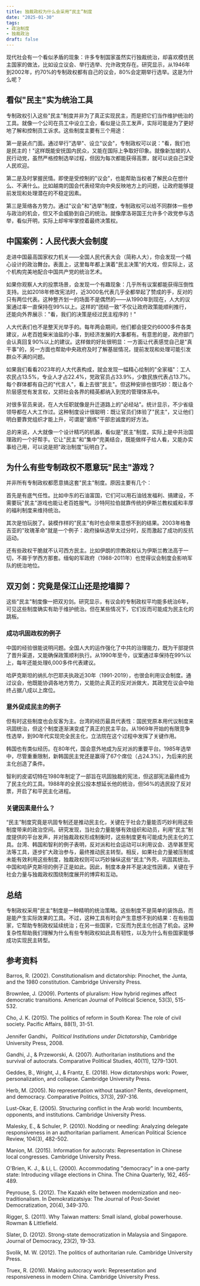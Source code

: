 ```yaml
---
title: 独裁政权为什么会采用“民主”制度
date: "2025-01-30"
tags:
- 政治制度
- 独裁政治
draft: false
---
```


现代社会有一个看似矛盾的现象：许多专制国家虽然实行独裁统治，却喜欢模仿民主国家的做法，比如设立议会、举行选举、允许政党存在。研究显示，从1946年到2002年，约70%的专制政权都有自己的议会，80%会定期举行选举。这是为什么呢？

## 看似"民主"实为统治工具

专制政权引入这些"民主"制度并非为了真正实现民主，而是把它们当作维护统治的工具。就像一个公司在员工中设立工会，看似是让员工发声，实际可能是为了更好地了解和控制员工诉求。这些制度主要有三个用途：

第一是装点门面。通过举行"选举"、设立"议会"，专制政权可以说："看，我们也是民主的！"这样既能安抚国内民众，又能在国际上争取好印象。就像新加坡的人民行动党，虽然严格控制选举过程，但因为每次都能获得高票，就可以说自己深受人民欢迎。

第二是及时掌握民情。即使是受控制的"议会"，也能帮助当权者了解民众在想什么、不满什么。比如越南的国会代表经常向中央反映地方上的问题，让政府能够提前发现和处理潜在的不稳定因素。

第三是笼络各方势力。通过"议会"和"选举"制度，专制政权可以给不同群体一些参与政治的机会，但又不会威胁到自己的统治。就像摩洛哥国王允许多个政党参与选举，看似开明，实际上却牢牢掌控着最终决策权。

## 中国案例：人民代表大会制度

走进中国最高国家权力机关——全国人民代表大会（简称人大），你会发现一个精心设计的政治舞台。表面上，这里每年都上演着"民主决策"的大戏，但实际上，这个机构完美地配合中国共产党的统治艺术。

如果你观察人大的投票场景，会发现一个有趣现象：几乎所有议案都能获得压倒性支持。比如2018年修改宪法时，近3000名代表几乎全都举起了赞成的手，反对的只有两位代表。这种整齐划一的场面不是偶然的——从1990年到现在，人大的议案通过率一直保持在99%以上。这样的"团结一致"不仅让政府政策能顺利推行，还能向外界展示："看，我们的决策是经过民主程序的！"

人大代表们也不是整天光举手的。每年两会期间，他们都会提交约6000多件各类建议，从老百姓柴米油盐的小事，到经济发展的大事都有。有意思的是，政府部门会认真回复90%以上的建议。这样做的好处很明显：一方面让代表感觉自己是"真干事"的，另一方面也帮助中央政府及时了解基层情况，提前发现和处理可能引发群众不满的问题。

如果我们看看2023年的人大代表构成，就会发现一幅精心绘制的"全家福"：工人农民占13.5%，专业人才占22.4%，党政官员占33.9%，少数民族代表占13.7%。每个群体都有自己的"代言人"，看上去很"民主"。但这种安排也很巧妙：既让各个阶层感觉有发言权，又把社会各界的精英都纳入到党的管理体系中。

对很多官员来说，在人大任职就像是升迁道路上的"必经站"。统计显示，不少省级领导都在人大工作过。这种制度设计很聪明：既让官员们体验了"民主"，又让他们明白要靠党组织才能上升，可谓是"磨练"干部忠诚度的好方法。

总的来说，人大就像一个设计精巧的机器，看似是"民主"制度，实际上是中共治国理政的一个好帮手。它让"民主"和"集中"完美结合，既能做样子给人看，又能办实事给己用，可以说是把"政治制度"玩明白了。

## 为什么有些专制政权不愿意玩"民主"游戏？

并非所有专制政权都愿意搞这套"民主"制度。原因主要有几个：

首先是有底气任性。比如中东的石油富国，它们可以用石油钱发福利、搞建设，不需要玩"民主"游戏也能让老百姓服气。沙特阿拉伯就靠传统的伊斯兰教权威和丰厚的福利制度来维持统治。

其次是怕玩脱了。装模作样的"民主"有时也会带来意想不到的结果。2003年格鲁吉亚的"玫瑰革命"就是一个例子：政府操纵选举太过分时，反而激起了成功的反抗运动。

还有些政权干脆就不认可西方民主。比如伊朗的宗教政权认为伊斯兰教法高于一切，不屑于学西方那套。缅甸的军政府（1988-2011年）也觉得议会制度会影响军队的统治地位。

## 双刃剑：究竟是保江山还是挖墙脚？

这些"民主"制度像一把双刃剑。研究显示，有议会的专制政权平均能多统治6年，可见这些制度确实有助于维护统治。但在某些情况下，它们反而可能成为民主化的跳板。

### 成功巩固政权的例子

中国的经验很能说明问题。全国人大的运作强化了中共的治理能力，既为干部提供了晋升渠道，又能确保政策顺利执行。从1990年至今，议案通过率保持在99%以上，每年还能处理6,000多件代表建议。

哈萨克斯坦的纳扎尔巴耶夫执政近30年（1991-2019），也很会利用议会制度。通过议会，他既能协调各地方势力，又能防止真正的反对派做大，其政党在议会中始终占据八成以上席位。

### 意外促成民主的例子

但有时这些制度也会反客为主。台湾的经历最具代表性：国民党原本用代议制度来巩固统治，但这个制度逐渐演变成了真正的民主平台。从1969年开始的有限竞争性选举，到90年代实现完全民主化，立法院在这个过程中发挥了关键作用。

韩国也有类似经历。在80年代，国会意外地成为反对派的重要平台。1985年选举中，尽管重重限制，新韩国民主党还是赢得了67个席位（占24.3%），为后来的民主化创造了条件。

智利的皮诺切特在1980年制定了一部旨在巩固独裁的宪法，但这部宪法最终成为了民主化的工具。1988年的全民公投本想延长他的统治，但56%的选民投了反对票，开启了和平民主化进程。

### 关键因素是什么？

“民主”制度究竟是巩固专制还是推动民主化，关键在于社会力量能否巧妙利用这些制度带来的政治空间。研究发现，当社会力量能够有效组织和动员，利用“民主”制度提供的平台发声，并对独裁政权形成制衡时，这些制度更有可能成为民主化的工具。台湾、韩国和智利的例子表明，反对派和社会运动可以利用议会、选举甚至宪法等工具，逐步扩大政治参与，最终推动民主转型。相反，如果社会力量被压制或未能有效利用这些制度，独裁政权则可以巧妙操纵这些“民主”外壳，巩固其统治。中国和哈萨克斯坦的例子正是如此。因此，制度本身并不是决定性因素，关键在于社会力量与独裁政权围绕制度展开的博弈和互动。

## 总结

专制政权采用"民主"制度是一种精明的统治策略。这些制度不是简单的装饰品，而是能产生实际效果的工具。不过，这种工具有时会产生意想不到的结果：在有些国家，它帮助专制政权延续统治；在另一些国家，它反而为民主化创造了机会。这种复杂性帮助我们理解为什么有些专制政权如此具有韧性，以及为什么有些国家能够成功实现民主转型。

## 参考资料

Barros, R. (2002). Constitutionalism and dictatorship: Pinochet, the Junta, and the 1980 constitution. Cambridge University Press.

Brownlee, J. (2009). Portents of pluralism: How hybrid regimes affect democratic transitions. American Journal of Political Science, 53(3), 515-532.

Cho, J. K. (2015). The politics of reform in South Korea: The role of civil society. Pacific Affairs, 88(1), 31-51.

Jennifer Gandhi， *Political Institutions under Dictatorship*, Cambridge University Press, 2008.

Gandhi, J., & Przeworski, A. (2007). Authoritarian institutions and the survival of autocrats. Comparative Political Studies, 40(11), 1279-1301.

Geddes, B., Wright, J., & Frantz, E. (2018). How dictatorships work: Power, personalization, and collapse. Cambridge University Press.

Herb, M. (2005). No representation without taxation? Rents, development, and democracy. Comparative Politics, 37(3), 297-316.

Lust-Okar, E. (2005). Structuring conflict in the Arab world: Incumbents, opponents, and institutions. Cambridge University Press.

Malesky, E., & Schuler, P. (2010). Nodding or needling: Analyzing delegate responsiveness in an authoritarian parliament. American Political Science Review, 104(3), 482-502.

Manion, M. (2015). Information for autocrats: Representation in Chinese local congresses. Cambridge University Press.

O'Brien, K. J., & Li, L. (2000). Accommodating "democracy" in a one-party state: Introducing village elections in China. The China Quarterly, 162, 465-489.

Peyrouse, S. (2012). The Kazakh elite between modernization and neo-traditionalism. In Demokratizatsiya: The Journal of Post-Soviet Democratization, 20(4), 349-370.

Rigger, S. (2011). Why Taiwan matters: Small island, global powerhouse. Rowman & Littlefield.

Slater, D. (2012). Strong-state democratization in Malaysia and Singapore. Journal of Democracy, 23(2), 19-33.

Svolik, M. W. (2012). The politics of authoritarian rule. Cambridge University Press.

Truex, R. (2016). Making autocracy work: Representation and responsiveness in modern China. Cambridge University Press.
